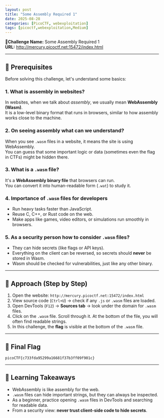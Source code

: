 ```yaml
---
layout: post
title: "Some Assembly Required 1"
date: 2025-08-28
categories: [PicoCTF, webexploitation]
tags: [picoctf,webexploitation,Medium]
---
```

🧮**Challenge Name:** Some Assembly Required 1\
**URL:** http://mercury.picoctf.net:15472/index.html

------------------------------------------------------------------------

## 📌 Prerequisites

Before solving this challenge, let's understand some basics:

### 1. What is assembly in websites?

In websites, when we talk about *assembly*, we usually mean
**WebAssembly (Wasm)**.\
It is a low-level binary format that runs in browsers, similar to how
assembly works close to the machine.

### 2. On seeing assembly what can we understand?

When you see `.wasm` files in a website, it means the site is using
WebAssembly.\
You can guess that some important logic or data (sometimes even the flag
in CTFs) might be hidden there.

### 3. What is a `.wasm` file?

It's a **WebAssembly binary file** that browsers can run.\
You can convert it into human-readable form (`.wat`) to study it.

### 4. Importance of `.wasm` files for developers

-   Run heavy tasks faster than JavaScript.
-   Reuse C, C++, or Rust code on the web.
-   Make apps like games, video editors, or simulations run smoothly in
    browsers.

### 5. As a security person how to consider `.wasm` files?

-   They can hide secrets (like flags or API keys).
-   Everything on the client can be reversed, so secrets should
    **never** be stored in Wasm.
-   Wasm should be checked for vulnerabilities, just like any other
    binary.

------------------------------------------------------------------------

## 🚀 Approach (Step by Step)

1.  Open the website: `http://mercury.picoctf.net:15472/index.html`
2.  View source code (`Ctrl+U`) → check if any `.js` or `.wasm` files
    are loaded.
3.  Open DevTools (`F12`) → **Sources tab** → look under the domain for
    `.wasm` files.
4.  Click on the `.wasm` file. Scroll through it.
    At the bottom of the file, you will often find readable strings.
5.  In this challenge, the **flag** is visible at the bottom of the
    `.wasm` file.

------------------------------------------------------------------------

## 🎯 Final Flag

    picoCTF{c733fda95299a16681f37b3ff09f901c}

------------------------------------------------------------------------

## 📝 Learning Takeaways

-   WebAssembly is like assembly for the web.
-   `.wasm` files can hide important strings, but they can always be
    inspected.
-   As a beginner, practice opening `.wasm` files in DevTools and
    searching for readable data.
-   From a security view: **never trust client-side code to hide
    secrets**.

